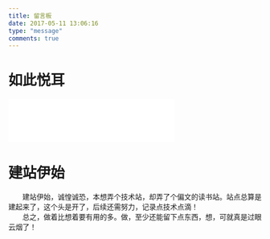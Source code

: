 ```yaml
---
title: 留言板
date: 2017-05-11 13:06:16
type: "message"
comments: true
---
```

# 如此悦耳
<iframe frameborder="no" border="0" marginwidth="0" marginheight="0" width=330 height=86 src="//music.163.com/outchain/player?type=2&id=461656630&auto=1&height=66"></iframe>  

# 建站伊始
&emsp;&emsp;建站伊始，诚惶诚恐，本想弄个技术站，却弄了个偏文的读书站。站点总算是建起来了，这个头是开了，后续还需努力，记录点技术点滴！  
&emsp;&emsp;总之，做着比想着要有用的多。做，至少还能留下点东西，想，可就真是过眼云烟了！